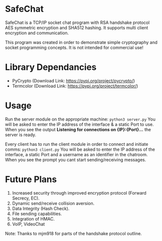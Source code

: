 # SafeChat

SafeChat is a TCP/IP socket chat program with RSA handshake protocol AES symmetric encryption and SHA512 hashing. It supports multi client encryption and communication.

This program was created in order to demonstrate simple cryptography and socket programming concepts. It is not intended for commercial use!

# Library Dependancies

  - PyCrypto (Download Link: https://pypi.org/project/pycrypto/)
  - Termcolor (Download Link: https://pypi.org/project/termcolor/)
# Usage
Run the server module on the appropriate machine:
    `python3 server.py`
You will be asked to enter the IP address of the interface & a static Port to use. When you see the output **Listening for connections on {IP}:{Port}...** the server is ready.

Every client has to run the client module in order to connect and initiate comms:
    `python3 client.py`
You will be asked to enter the IP address of the interface, a static Port and a username as an identifier in the chatroom. When you see the prompt **<You>** you cant start sending/receiving messages.

# Future Plans
1. Increased security through improved encryption protocol (Forward Secrecy, EC).
2. Dynamic send/receive collision aversion.
3. Data Integrity (Hash Check).
4. File sending capabilities.
5. Integration of HMAC.
6. VoIP, VideoChat

Note: Thanks to mjm918 for parts of the handshake protocol outline.
